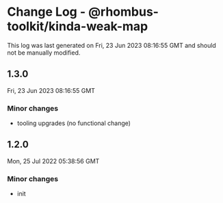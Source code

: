 # Change Log - @rhombus-toolkit/kinda-weak-map

This log was last generated on Fri, 23 Jun 2023 08:16:55 GMT and should not be manually modified.

## 1.3.0
Fri, 23 Jun 2023 08:16:55 GMT

### Minor changes

- tooling upgrades (no functional change)

## 1.2.0
Mon, 25 Jul 2022 05:38:56 GMT

### Minor changes

- init


